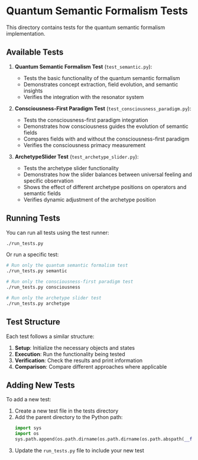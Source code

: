 # Quantum Semantic Formalism Tests

This directory contains tests for the quantum semantic formalism implementation.

## Available Tests

1. **Quantum Semantic Formalism Test** (`test_semantic.py`):
   - Tests the basic functionality of the quantum semantic formalism
   - Demonstrates concept extraction, field evolution, and semantic insights
   - Verifies the integration with the resonator system

2. **Consciousness-First Paradigm Test** (`test_consciousness_paradigm.py`):
   - Tests the consciousness-first paradigm integration
   - Demonstrates how consciousness guides the evolution of semantic fields
   - Compares fields with and without the consciousness-first paradigm
   - Verifies the consciousness primacy measurement

3. **ArchetypeSlider Test** (`test_archetype_slider.py`):
   - Tests the archetype slider functionality
   - Demonstrates how the slider balances between universal feeling and specific observation
   - Shows the effect of different archetype positions on operators and semantic fields
   - Verifies dynamic adjustment of the archetype position

## Running Tests

You can run all tests using the test runner:

```bash
./run_tests.py
```

Or run a specific test:

```bash
# Run only the quantum semantic formalism test
./run_tests.py semantic

# Run only the consciousness-first paradigm test
./run_tests.py consciousness

# Run only the archetype slider test
./run_tests.py archetype
```

## Test Structure

Each test follows a similar structure:

1. **Setup**: Initialize the necessary objects and states
2. **Execution**: Run the functionality being tested
3. **Verification**: Check the results and print information
4. **Comparison**: Compare different approaches where applicable

## Adding New Tests

To add a new test:

1. Create a new test file in the tests directory
2. Add the parent directory to the Python path:
   ```python
   import sys
   import os
   sys.path.append(os.path.dirname(os.path.dirname(os.path.abspath(__file__))))
   ```
3. Update the `run_tests.py` file to include your new test